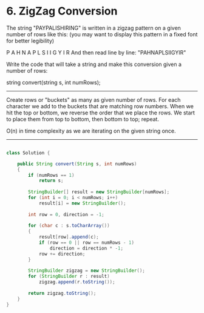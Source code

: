# 6. ZigZag Conversion

The string "PAYPALISHIRING" is written in a zigzag pattern on a given number of
rows like this: (you may want to display this pattern in a fixed font for
better legibility)

P   A   H   N
A P L S I I G
Y   I   R
And then read line by line: "PAHNAPLSIIGYIR"

Write the code that will take a string and make this conversion given a number
of rows:

string convert(string s, int numRows);

---

Create rows or "buckets" as many as given number of rows. For each character we
add to the buckets that are matching row numbers. When we hit the top or
bottom, we reverse the order that we place the rows. We start to place them
from top to bottom, then bottom to top; repeat.

O(n) in time complexity as we are iterating on the given string once.

---

```java

class Solution {

    public String convert(String s, int numRows) 
    {
        if (numRows == 1)
            return s;
        
        StringBuilder[] result = new StringBuilder[numRows];
        for (int i = 0; i < numRows; i++)
            result[i] = new StringBuilder();
        
        int row = 0, direction = -1;
        
        for (char c : s.toCharArray())
        {
            result[row].append(c);
            if (row == 0 || row == numRows - 1)
                direction = direction * -1;
            row += direction;
        }
        
        StringBuilder zigzag = new StringBuilder();
        for (StringBuilder r : result)
            zigzag.append(r.toString());
        
        return zigzag.toString();
    }
}
```

